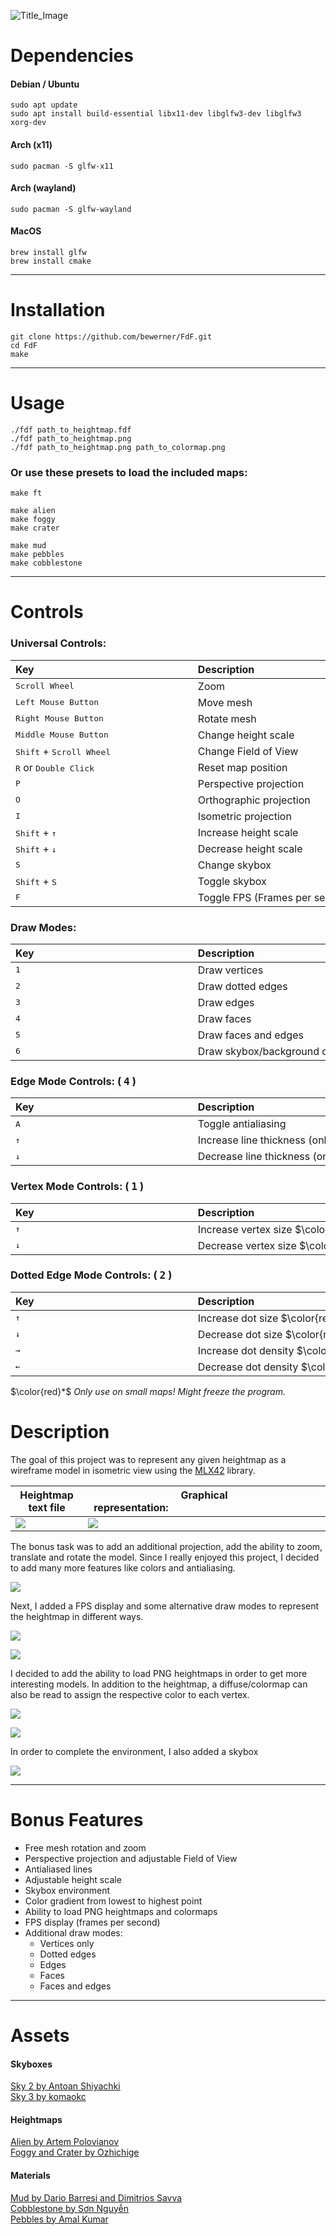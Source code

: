 
![Title_Image](images/title.png)

# Dependencies


#### Debian / Ubuntu
```
sudo apt update
sudo apt install build-essential libx11-dev libglfw3-dev libglfw3 xorg-dev
```

#### Arch (x11)
```
sudo pacman -S glfw-x11
```

#### Arch (wayland)
```
sudo pacman -S glfw-wayland
```

#### MacOS
```
brew install glfw
brew install cmake
```

---

# Installation

```
git clone https://github.com/bewerner/FdF.git
cd FdF
make
```

---

# Usage

`./fdf path_to_heightmap.fdf`\
`./fdf path_to_heightmap.png`\
`./fdf path_to_heightmap.png path_to_colormap.png`

### Or use these presets to load the included maps:

`make ft`

`make alien`\
`make foggy`\
`make crater`

`make mud`\
`make pebbles`\
`make cobblestone`

---

# Controls

### Universal Controls:

| Key⠀⠀⠀⠀⠀⠀⠀⠀⠀⠀⠀⠀⠀⠀⠀⠀⠀⠀⠀⠀⠀	| Description⠀⠀⠀⠀⠀⠀⠀⠀⠀⠀⠀⠀⠀⠀⠀⠀⠀⠀⠀⠀⠀⠀⠀⠀⠀⠀⠀⠀⠀	|
|-------------------------------------------|---------------------------------------------------|
| <kbd>Scroll Wheel</kbd>					| Zoom												|
| <kbd>Left Mouse Button</kbd>				| Move mesh											|
| <kbd>Right  Mouse Button</kbd>			| Rotate mesh										|
| <kbd>Middle Mouse Button</kbd>			| Change height scale								|
| <kbd>Shift</kbd> + <kbd>Scroll Wheel</kbd>| Change Field of View								|
| <kbd>R</kbd> or <kbd>Double Click</kbd>	| Reset map position								|
| <kbd>P</kbd>								| Perspective projection							|
| <kbd>O</kbd>								| Orthographic projection							|
| <kbd>I</kbd>								| Isometric projection								|
| <kbd>Shift</kbd> + <kbd>↑</kbd>			| Increase height scale								|
| <kbd>Shift</kbd> + <kbd>↓</kbd>			| Decrease height scale								|
| <kbd>S</kbd>								| Change skybox										|
| <kbd>Shift</kbd> + <kbd>S</kbd>			| Toggle skybox										|
| <kbd>F</kbd>								| Toggle FPS (Frames per second)					|

### Draw Modes:

| Key⠀⠀⠀⠀⠀⠀⠀⠀⠀⠀⠀⠀⠀⠀⠀⠀⠀⠀⠀⠀⠀	| Description⠀⠀⠀⠀⠀⠀⠀⠀⠀⠀⠀⠀⠀⠀⠀⠀⠀⠀⠀⠀⠀⠀⠀⠀⠀⠀⠀⠀⠀	|
|-------------------------------------------|---------------------------------------------------|
| <kbd>1</kbd>								| Draw vertices										|
| <kbd>2</kbd>								| Draw dotted edges									|
| <kbd>3</kbd>								| Draw edges										|
| <kbd>4</kbd>								| Draw faces										|
| <kbd>5</kbd>								| Draw faces and edges								|
| <kbd>6</kbd>								| Draw skybox/background only						|

### Edge Mode Controls: ( <kbd>4</kbd> )

| Key⠀⠀⠀⠀⠀⠀⠀⠀⠀⠀⠀⠀⠀⠀⠀⠀⠀⠀⠀⠀⠀	| Description⠀⠀⠀⠀⠀⠀⠀⠀⠀⠀⠀⠀⠀⠀⠀⠀⠀⠀⠀⠀⠀⠀⠀⠀⠀⠀⠀⠀⠀	|
|-------------------------------------------|---------------------------------------------------|
| <kbd>A</kbd>								| Toggle antialiasing								|
| <kbd>↑</kbd>								| Increase line thickness (only with AA disabled)	|
| <kbd>↓</kbd>								| Decrease line thickness (only with AA disabled)	|

### Vertex Mode Controls: ( <kbd>1</kbd> )

| Key⠀⠀⠀⠀⠀⠀⠀⠀⠀⠀⠀⠀⠀⠀⠀⠀⠀⠀⠀⠀⠀	| Description⠀⠀⠀⠀⠀⠀⠀⠀⠀⠀⠀⠀⠀⠀⠀⠀⠀⠀⠀⠀⠀⠀⠀⠀⠀⠀⠀⠀⠀	|
|-------------------------------------------|---------------------------------------------------|
| <kbd>↑</kbd>								| Increase vertex size	$\color{red}*$				|
| <kbd>↓</kbd>								| Decrease vertex size	$\color{red}*$				|

### Dotted Edge Mode Controls: ( <kbd>2</kbd> )

| Key⠀⠀⠀⠀⠀⠀⠀⠀⠀⠀⠀⠀⠀⠀⠀⠀⠀⠀⠀⠀⠀	| Description⠀⠀⠀⠀⠀⠀⠀⠀⠀⠀⠀⠀⠀⠀⠀⠀⠀⠀⠀⠀⠀⠀⠀⠀⠀⠀⠀⠀⠀	|
|----------------------------------------|-------------------------------------------------|
| <kbd>↑</kbd>							 | Increase dot size		$\color{red}*$			|
| <kbd>↓</kbd>							 | Decrease dot size		$\color{red}*$			|
| <kbd>→</kbd>							 | Increase dot density		$\color{red}*$			|
| <kbd>←</kbd>							 | Decrease dot density		$\color{red}*$			|


$\color{red}*$ *Only use on small maps! Might freeze the program.*

# Description

The goal of this project was to represent any given heightmap as a wireframe model in isometric view using the [MLX42](https://github.com/codam-coding-college/MLX42) library.

| Heightmap text file						| Graphical representation:⠀⠀⠀⠀⠀⠀⠀⠀⠀⠀⠀⠀⠀⠀⠀⠀⠀⠀⠀⠀	|
|-------------------------------------------|---------------------------------------------------|
| ![](images/text.png)						| ![](images/mandatory.png)							|

The bonus task was to add an additional projection, add the ability to zoom, translate and rotate the model. Since I really enjoyed this project, I decided to add many more features like colors and antialiasing.

![](images/1.png)

Next, I added a FPS display and some alternative draw modes to represent the heightmap in different ways.

![](images/3.png)

![](images/2.png)

I decided to add the ability to load PNG heightmaps in order to get more interesting models. In addition to the heightmap, a diffuse/colormap can also be read to assign the respective color to each vertex.

![](images/6.png)

![](images/4.png)

In order to complete the environment, I also added a skybox

![](images/5.png)

---

# Bonus Features

- Free mesh rotation and zoom
- Perspective projection and adjustable Field of View
- Antialiased lines
- Adjustable height scale
- Skybox environment
- Color gradient from lowest to highest point
- Ability to load PNG heightmaps and colormaps
- FPS display (frames per second)
- Additional draw modes:
	- Vertices only
	- Dotted edges
	- Edges
	- Faces
	- Faces and edges

---

# Assets

#### Skyboxes

[Sky 2 by Antoan Shiyachki](https://design.tutsplus.com/articles/freebie-8-awesome-ocean-hdris--cg-5684) \
[Sky 3 by komaokc](https://gamebanana.com/mods/7269)

#### Heightmaps

[Alien by Artem Polovianov](https://www.artstation.com/marketplace/p/d507g/alien-landscape-vol-2-30-terrain-mesh-displacement-map-texture-pack/) \
[Foggy and Crater by Ozhichige](https://ozhichige.gumroad.com/l/WragC)

#### Materials

[Mud by Dario Barresi and Dimitrios Savva](https://polyhaven.com/a/mud_cracked_dry_03) \
[Cobblestone by Sơn Nguyễn](https://polyhaven.com/a/mossy_cobblestone) \
[Pebbles by Amal Kumar](https://polyhaven.com/a/ganges_river_pebbles)
